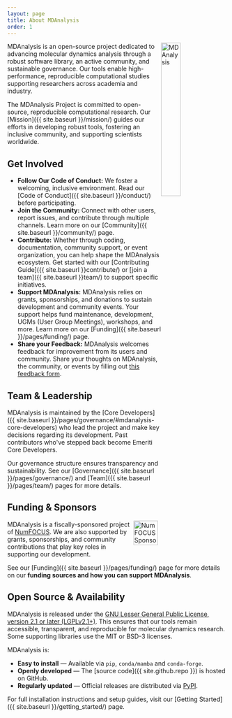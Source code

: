 ```yaml
---
layout: page
title: About MDAnalysis
order: 1
---
```


<img src="{{ site.baseurl }}/public/mdanalysis-logo_square.png"
style="float: right" alt="MDAnalysis" width="30%"/>

MDAnalysis is an open-source project dedicated to advancing molecular dynamics analysis through a robust software library, an active community, and sustainable governance. Our tools enable high-performance, reproducible computational studies supporting researchers across academia and industry.

The MDAnalysis Project is committed to open-source, reproducible computational research. Our [Mission]({{ site.baseurl }}/mission/) guides our efforts in developing robust tools, fostering an inclusive community, and supporting scientists worldwide.

## Get Involved

- **Follow Our Code of Conduct:** We foster a welcoming, inclusive environment. Read our [Code of Conduct]({{ site.baseurl }}/conduct/) before participating.
- **Join the Community:** Connect with other users, report issues, and contribute through multiple channels. Learn more on our [Community]({{ site.baseurl }}/community/) page.
- **Contribute:** Whether through coding, documentation, community support, or event organization, you can help shape the MDAnalysis ecosystem. Get started with our [Contributing Guide]({{ site.baseurl }}contribute/) or [join a team]({{ site.baseurl }}team/) to support specific initiatives. 
- **Support MDAnalysis:** MDAnalysis relies on grants, sponsorships, and donations to sustain development and community events. Your support helps fund maintenance, development, UGMs (User Group Meetings), workshops, and more. Learn more on our [Funding]({{ site.baseurl }}/pages/funding/) page.
- **Share your Feedback:** MDAnalysis welcomes feedback for improvement from its users and community. Share your thoughts on MDAnalysis, the community, or events by filling out [this feedback form][].

## Team & Leadership

MDAnalysis is maintained by the [Core Developers]({{ site.baseurl }}/pages/governance/#mdanalysis-core-developers) who lead the project and make key decisions regarding its development. Past contributors who've stepped back become Emeriti Core Developers.

Our governance structure ensures transparency and sustainability. See our [Governance]({{ site.baseurl }}/pages/governance/) and [Team]({{ site.baseurl }}/pages/team/) pages for more details.

## Funding & Sponsors

<a href="{{site.numfocus.sponsored_project}}"><img
    src="{{site.images}}/numfocus-sponsored.png" title="NumFOCUS
    sponsored project" alt="NumFOCUS Sponsored" style="display:
    inline; float: right; height: 4em; margin: 0 0.5em" /></a>

MDAnalysis is a fiscally-sponsored project of [NumFOCUS][]. We are also supported by grants, sponsorships, and community contributions that play key roles in supporting our development.

 See our [Funding]({{ site.baseurl }}/pages/funding/) page for more details on our **funding sources and how you can support MDAnalysis**.

## Open Source & Availability

MDAnalysis is released under the [GNU Lesser General Public License, version 2.1 or later (LGPLv2.1+)][]. This ensures that our tools remain accessible, transparent, and reproducible for molecular dynamics research. Some supporting libraries use the MIT or BSD-3 licenses.

MDAnalysis is: 

- **Easy to install** &mdash; Available via `pip`, `conda/mamba` and `conda-forge`.
- **Openly developed** &mdash; The [source code]({{ site.github.repo }}) is hosted on GitHub.
- **Regularly updated** &mdash; Official releases are distributed via [PyPI][].

For full installation instructions and setup guides, visit our [Getting Started]({{ site.baseurl }}/getting_started/) page.

[GNU Lesser General Public License, version 2.1 or later (LGPLv2.1+)]: https://www.gnu.org/licenses/lgpl-2.1.html
[PyPI]: https://pypi.org/project/MDAnalysis/
[this feedback form]: https://docs.google.com/forms/d/e/1FAIpQLScAjjI730i63LbyVkk_tuZ1-FCXUkg6xFugw_gmcsqUvBUtnw/viewform?usp=sf_link
[NumFOCUS]: https://www.numfocus.org

